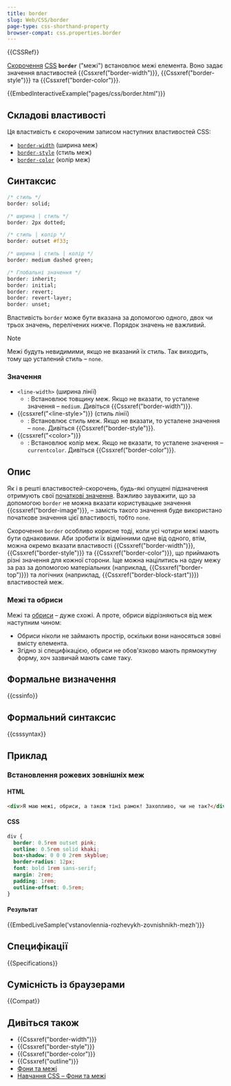 ```yaml
---
title: border
slug: Web/CSS/border
page-type: css-shorthand-property
browser-compat: css.properties.border
---
```


{{CSSRef}}

[Скорочення](/uk/docs/Web/CSS/Shorthand_properties) [CSS](/uk/docs/Web/CSS) **`border`** ("межі") встановлює межі елемента. Воно задає значення властивостей {{Cssxref("border-width")}}, {{Cssxref("border-style")}} та {{Cssxref("border-color")}}.

{{EmbedInteractiveExample("pages/css/border.html")}}

## Складові властивості

Ця властивість є скороченим записом наступних властивостей CSS:

- [`border-width`](/uk/docs/Web/CSS/border-width) (ширина меж)
- [`border-style`](/uk/docs/Web/CSS/border-style) (стиль меж)
- [`border-color`](/uk/docs/Web/CSS/border-color) (колір меж)

## Синтаксис

```css
/* стиль */
border: solid;

/* ширина | стиль */
border: 2px dotted;

/* стиль | колір */
border: outset #f33;

/* ширина | стиль | колір */
border: medium dashed green;

/* Глобальні значення */
border: inherit;
border: initial;
border: revert;
border: revert-layer;
border: unset;
```

Властивість `border` може бути вказана за допомогою одного, двох чи трьох значень, перелічених нижче. Порядок значень не важливий.

> [!NOTE]
> Межі будуть невидимими, якщо не вказаний їх стиль. Так виходить, тому що усталений стиль – `none`.

### Значення

- `<line-width>` (ширина лінії)
  - : Встановлює товщину меж. Якщо не вказати, то усталене значення – `medium`. Дивіться {{Cssxref("border-width")}}.
- {{cssxref("&lt;line-style&gt;")}} (стиль лінії)
  - : Встановлює стиль меж. Якщо не вказати, то усталене значення – `none`. Дивіться {{Cssxref("border-style")}}.
- {{cssxref("&lt;color&gt;")}}
  - : Встановлює колір меж. Якщо не вказати, то усталене значення – `currentcolor`. Дивіться {{Cssxref("border-color")}}.

## Опис

Як і в решті властивостей-скорочень, будь-які опущені підзначення отримують свої [початкові значення](/uk/docs/Web/CSS/initial_value). Важливо зауважити, що за допомогою `border` не можна вказати користувацьке значення {{cssxref("border-image")}}, – замість такого значення буде використано початкове значення цієї властивості, тобто `none`.

Скорочення `border` особливо корисне тоді, коли усі чотири межі мають бути однаковими. Аби зробити їх відмінними одне від одного, втім, можна окремо вказати властивості {{Cssxref("border-width")}}, {{Cssxref("border-style")}} та {{Cssxref("border-color")}}, що приймають різні значення для кожної сторони. Іще можна націлитись на одну межу за раз за допомогою матеріальних (наприклад, {{Cssxref("border-top")}}) та логічних (наприклад, {{Cssxref("border-block-start")}}) властивостей меж.

### Межі та обриси

Межі та [обриси](/uk/docs/Web/CSS/outline) – дуже схожі. А проте, обриси відрізняються від меж наступним чином:

- Обриси ніколи не займають простір, оскільки вони наносяться зовні вмісту елемента.
- Згідно зі специфікацією, обриси не обов'язково мають прямокутну форму, хоч зазвичай мають саме таку.

## Формальне визначення

{{cssinfo}}

## Формальний синтаксис

{{csssyntax}}

## Приклад

### Встановлення рожевих зовнішніх меж

#### HTML

```html
<div>Я маю межі, обриси, а також тіні рамок! Захопливо, чи не так?</div>
```

#### CSS

```css
div {
  border: 0.5rem outset pink;
  outline: 0.5rem solid khaki;
  box-shadow: 0 0 0 2rem skyblue;
  border-radius: 12px;
  font: bold 1rem sans-serif;
  margin: 2rem;
  padding: 1rem;
  outline-offset: 0.5rem;
}
```

#### Результат

{{EmbedLiveSample('vstanovlennia-rozhevykh-zovnishnikh-mezh')}}

## Специфікації

{{Specifications}}

## Сумісність із браузерами

{{Compat}}

## Дивіться також

- {{Cssxref("border-width")}}
- {{Cssxref("border-style")}}
- {{Cssxref("border-color")}}
- {{Cssxref("outline")}}
- [Фони та межі](/uk/docs/Web/CSS/CSS_backgrounds_and_borders)
- [Навчання CSS – Фони та межі](/uk/docs/Learn_web_development/Core/Styling_basics/Backgrounds_and_borders)
